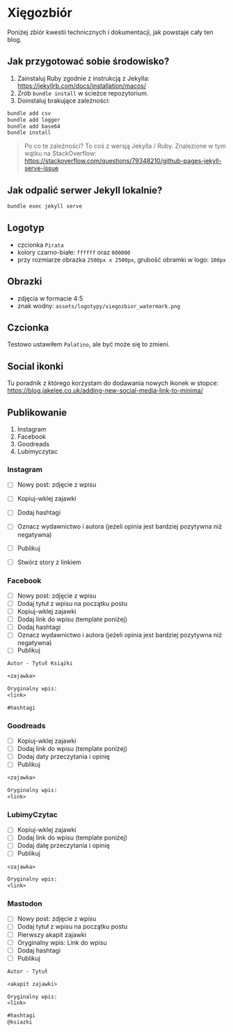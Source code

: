 # Xięgozbiór

Poniżej zbiór kwestii technicznych i dokumentacji, jak powstaje cały ten blog.

## Jak przygotować sobie środowisko?

1. Zainstaluj Ruby zgodnie z instrukcją z Jekylla: <https://jekyllrb.com/docs/installation/macos/>
2. Zrób `bundle install` w ścieżce repozytorium.
3. Doinstaluj brakujące zależności:

```bash
bundle add csv
bundle add logger
bundle add base64
bundle install
```

> Po co te zależności? To coś z wersją Jekylla / Ruby. Znalezione w tym wątku na StackOverflow: <https://stackoverflow.com/questions/79348210/github-pages-jekyll-serve-issue>

## Jak odpalić serwer Jekyll lokalnie?

```bash
bundle exec jekyll serve
```

## Logotyp

- czcionka `Pirata`
- kolory czarno-białe: `ffffff` oraz `000000`
- przy rozmiarze obrazka `2500px x 2500px`, grubość obramki w logo: `100px`

## Obrazki

- zdjęcia w formacie 4:5
- znak wodny: `assets/logotypy/xiegozbior_watermark.png`

## Czcionka

Testowo ustawiłem `Palatino`, ale być może się to zmieni.

## Social ikonki

Tu poradnik z którego korzystam do dodawania nowych ikonek w stopce:
<https://blog.jakelee.co.uk/adding-new-social-media-link-to-minima/>

## Publikowanie

1. Instagram
2. Facebook
3. Goodreads
4. Lubimyczytac

### Instagram

- [ ] Nowy post: zdjęcie z wpisu
- [ ] Kopiuj-wklej zajawki
- [ ] Dodaj hashtagi
- [ ] Oznacz wydawnictwo i autora (jeżeli opinia jest bardziej pozytywna niż negatywna)
- [ ] Publikuj

- [ ] Stwórz story z linkiem

### Facebook

- [ ] Nowy post: zdjęcie z wpisu
- [ ] Dodaj tytuł z wpisu na początku postu
- [ ] Kopiuj-wklej zajawki
- [ ] Dodaj link do wpisu (template poniżej)
- [ ] Dodaj hashtagi
- [ ] Oznacz wydawnictwo i autora (jeżeli opinia jest bardziej pozytywna niż negatywna)
- [ ] Publikuj

```txt
Autor - Tytuł Książki

<zajawka>

Oryginalny wpis:
<link>

#hashtagi
```

### Goodreads

- [ ] Kopiuj-wklej zajawki
- [ ] Dodaj link do wpisu (template poniżej)
- [ ] Dodaj daty przeczytania i opinię
- [ ] Publikuj

```txt
<zajawka>

Oryginalny wpis:
<link>
```

### LubimyCzytac

- [ ] Kopiuj-wklej zajawki
- [ ] Dodaj link do wpisu (template poniżej)
- [ ] Dodaj datę przeczytania i opinię
- [ ] Publikuj

```txt
<zajawka>

Oryginalny wpis:
<link>
```

### Mastodon

- [ ] Nowy post: zdjęcie z wpisu
- [ ] Dodaj tytuł z wpisu na początku postu
- [ ] Pierwszy akapit zajawki
- [ ] Oryginalny wpis: Link do wpisu
- [ ] Dodaj hashtagi
- [ ] Publikuj

```txt
Autor - Tytuł 

<akapit zajawki>

Oryginalny wpis:
<link>

#hashtagi
@ksiazki
```
